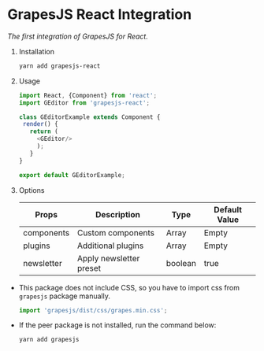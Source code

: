 GrapesJS React Integration
==========================
_The first integration of GrapesJS for React._

1. Installation

    ```bash
    yarn add grapesjs-react
    ```

2. Usage

    ```javascript
    import React, {Component} from 'react';
    import GEditor from 'grapesjs-react';

    class GEditorExample extends Component {
     render() {
       return (
         <GEditor/>
         );
       }
    }

    export default GEditorExample;
    ```

3. Options

    | Props      | Description             | Type                    | Default Value |
    |------------|-------------------------|-------------------------|---------------|
    | components | Custom components       | Array<GComponent>       | Empty         |
    | plugins    | Additional plugins      | Array<GPluginType>      | Empty         |
    | newsletter | Apply newsletter preset | boolean                 | true          |

* This package does not include CSS, so you have to import css from `grapesjs` package manually.

    ```javascript
    import 'grapesjs/dist/css/grapes.min.css';
    ```
* If the peer package is not installed, run the command below:

    ```bash
    yarn add grapesjs
    ```
